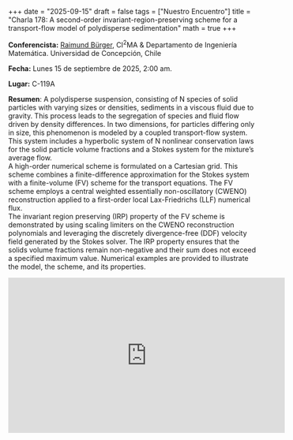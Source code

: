 +++
date  = "2025-09-15"
draft = false
tags  = ["Nuestro Encuentro"]
title = "Charla 178: A second-order invariant-region-preserving scheme for a transport-flow model of polydisperse sedimentation"
math  = true
+++

**Conferencista:** [Raimund Bürger](https://www.cmm.uchile.cl/?cmm_people=raimund-burger), $\mbox{CI}^2\mbox{MA}$ & Departamento de Ingeniería Matemática. Universidad de Concepción, Chile

**Fecha:** Lunes  15 de septiembre de 2025, 2:00 am.

**Lugar:** C-119A

**Resumen**: A polydisperse suspension, consisting of N species of solid particles with varying sizes or densities, sediments in a viscous fluid due to gravity. This process leads to the segregation of species and fluid flow driven by density differences. In two dimensions, for particles differing only in size, this phenomenon is modeled by a coupled transport-flow system. This system includes a hyperbolic system of N nonlinear conservation laws for the solid particle volume fractions and a Stokes system for the mixture’s average flow.<br>  A high-order numerical scheme is formulated on a Cartesian grid. This scheme combines a finite-difference approximation for the Stokes system with a finite-volume (FV) scheme for the transport equations. The FV scheme employs a central weighted essentially non-oscillatory (CWENO) reconstruction applied to a first-order local Lax-Friedrichs (LLF) numerical flux.<br> The invariant region preserving (IRP) property of the FV scheme is demonstrated by using scaling limiters on the CWENO reconstruction polynomials and leveraging the discretely divergence-free (DDF) velocity field generated by the Stokes solver. The IRP property ensures that the solids volume fractions remain non-negative and their sum does not exceed a specified maximum value. Numerical examples are provided to illustrate the model, the scheme, and its properties.


<iframe width="560" height="315" src="https://www.youtube.com/embed/QmYcWCwQn38" title="YouTube video player" frameborder="0" allow="accelerometer; autoplay; clipboard-write; encrypted-media; gyroscope; picture-in-picture; web-share" allowfullscreen></iframe>
